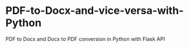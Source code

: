 # PDF-to-Docx-and-vice-versa-with-Python
PDF to Docx and Docx to PDF conversion in Python with Flask API 
